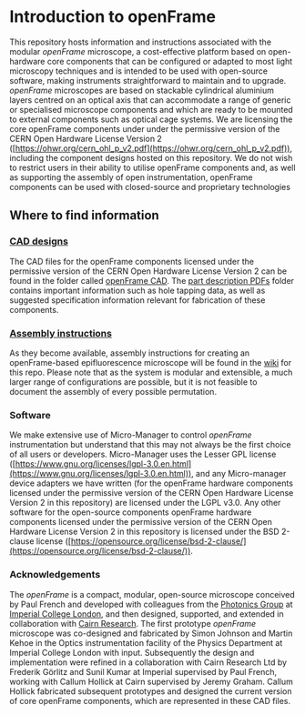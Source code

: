 # Introduction to openFrame

This repository hosts information and instructions associated with the modular _openFrame_ microscope, a cost-effective platform based on open-hardware core components that can be configured or adapted to most light microscopy techniques and is intended to be used with open-source software, making instruments straightforward to maintain and to upgrade. _openFrame_ microscopes are based on stackable cylindrical aluminium layers centred on an optical axis that can accommodate a range of generic or specialised microscope components and which are ready to be mounted to external components such as optical cage systems. 
We are licensing the core openFrame components under under the permissive version of the CERN Open Hardware License Version 2 ([https://ohwr.org/cern_ohl_p_v2.pdf](https://ohwr.org/cern_ohl_p_v2.pdf)), including the component designs hosted on this repository. We do not wish to restrict users in their ability to utilise openFrame components and, as well as supporting the assembly of open instrumentation, openFrame components can be used with closed-source and proprietary technologies

## Where to find information

### [CAD designs](https://github.com/ImperialCollegeLondon/openFrame/tree/main/openFrame%20CAD)
The CAD files for the openFrame components licensed under the permissive version of the CERN Open Hardware License Version 2 can be found in the folder called [openFrame CAD](https://github.com/ImperialCollegeLondon/openFrame/tree/main/openFrame%20CAD). The [part description PDFs](https://github.com/ImperialCollegeLondon/openFrame/tree/main/openFrame%20part%20description%20PDFs) folder contains important information such as hole tapping data, as well as suggested specification information relevant for fabrication of these components. 

### [Assembly instructions](https://github.com/ImperialCollegeLondon/openFrame/wiki)
As they become available, assembly instructions for creating an openFrame-based epifluorescence microscope will be found in the [wiki](https://github.com/ImperialCollegeLondon/openFrame/wiki) for this repo. Please note that as the system is modular and extensible, a much larger range of configurations are possible, but it is not feasible to document the assembly of every possible permutation. 

### Software
We make extensive use of Micro-Manager to control _openFrame_ instrumentation but understand that this may not always be the first choice of all users or developers. Micro-Manager uses the Lesser GPL license ([https://www.gnu.org/licenses/lgpl-3.0.en.html](https://www.gnu.org/licenses/lgpl-3.0.en.html)), and any Micro-manager device adapters we have written (for the openFrame hardware components licensed under the permissive version of the CERN Open Hardware License Version 2 in this repository) are licensed under the LGPL v3.0.
Any other software for the open-source components openFrame hardware components licensed under the permissive version of the CERN Open Hardware License Version 2 in this repository is licensed under the BSD 2-clause license ([https://opensource.org/license/bsd-2-clause/](https://opensource.org/license/bsd-2-clause/)). 

### Acknowledgements
The _openFrame_ is a compact, modular, open-source microscope conceived by Paul French and developed with colleagues from the [Photonics Group](https://www.imperial.ac.uk/photonics/) at [Imperial College London](https://www.imperial.ac.uk/), and then designed, supported, and extended in collaboration with [Cairn Research](https://www.cairn-research.co.uk/). The first prototype _openFrame_ microscope was co-designed and fabricated by Simon Johnson and Martin Kehoe in the Optics instrumentation facility of the Physics Department at Imperial College London with input. Subsequently the design and implementation were refined in a collaboration with Cairn Research Ltd by Frederik Görlitz and Sunil Kumar at Imperial supervised by Paul French, working with Callum Hollick at Cairn supervised by Jeremy Graham. Callum Hollick fabricated subsequent prototypes and designed the current version of core openFrame components, which are represented in these CAD files. 
